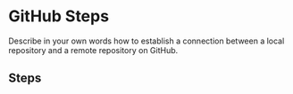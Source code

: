 # GitHub Steps

Describe in your own words how to establish a connection between a local repository and a remote repository on GitHub.

## Steps
